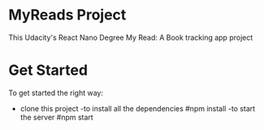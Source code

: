 # MyReads Project

This Udacity's React Nano Degree My Read: A Book tracking app project

# Get Started
To get started the right way:
- clone this project
-to install all the dependencies 
#npm install
-to start the server 
#npm start
